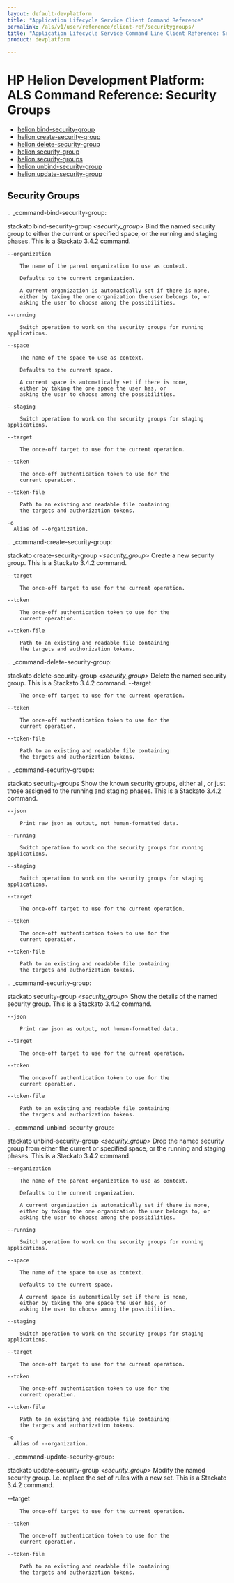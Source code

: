 ```yaml
---
layout: default-devplatform
title: "Application Lifecycle Service Client Command Reference"
permalink: /als/v1/user/reference/client-ref/securitygroups/
title: "Application Lifecycle Service Command Line Client Reference: Security Groups"
product: devplatform

---
```

<!--UNDER REVISION-->

# HP Helion Development Platform: ALS Command Reference: Security Groups

- [helion bind-security-group](#command-bind-security-group)
- [helion create-security-group](#command-create-security-group)
- [helion delete-security-group](#command-delete-security-group)
- [helion security-group](#command-security-group)
- [helion security-groups](#command-security-groups)
- [helion unbind-security-group](#command-unbind-security-group)
- [helion update-security-group](#command-update-security-group)


Security Groups
------------------------

    
.. _command-bind-security-group:
  
  stackato bind-security-group  *<security_group>* 
    Bind the named security group to either the current or specified space, or the running and staging phases. This is a Stackato 3.4.2 command.

    --organization
      
	    The name of the parent organization to use as context.

	    Defaults to the current organization.

	    A current organization is automatically set if there is none,
	    either by taking the one organization the user belongs to, or
	    asking the user to choose among the possibilities.
	
    --running
      
		Switch operation to work on the security groups for running applications.
	    
    --space
      
	    The name of the space to use as context.

	    Defaults to the current space.

	    A current space is automatically set if there is none,
	    either by taking the one space the user has, or
	    asking the user to choose among the possibilities.
	
    --staging
      
		Switch operation to work on the security groups for staging applications.
	    
    --target
      
	    The once-off target to use for the current operation.
	
    --token
      
	    The once-off authentication token to use for the
	    current operation.
	
    --token-file
      
	    Path to an existing and readable file containing
	    the targets and authorization tokens.
	
    -o
      Alias of --organization.
    
.. _command-create-security-group:
  
  stackato create-security-group  *<security_group>*  *<rules>* 
    Create a new security group. This is a Stackato 3.4.2 command.

    
    

    --target
      
	    The once-off target to use for the current operation.
	
    --token
      
	    The once-off authentication token to use for the
	    current operation.
	
    --token-file
      
	    Path to an existing and readable file containing
	    the targets and authorization tokens.
	
    
.. _command-delete-security-group:
  
  stackato delete-security-group  *<security_group>* 
    Delete the named security group. This is a Stackato 3.4.2 command.
    --target
      
	    The once-off target to use for the current operation.
	
    --token
      
	    The once-off authentication token to use for the
	    current operation.
	
    --token-file
      
	    Path to an existing and readable file containing
	    the targets and authorization tokens.
	
    
.. _command-security-groups:
  
  stackato security-groups 
    Show the known security groups, either all, or just those assigned to the running and staging phases. This is a Stackato 3.4.2 command.

    --json
      
	    Print raw json as output, not human-formatted data.
	
    --running
      
		Switch operation to work on the security groups for running applications.
	    
    --staging
      
		Switch operation to work on the security groups for staging applications.
	    
    --target
      
	    The once-off target to use for the current operation.
	
    --token
      
	    The once-off authentication token to use for the
	    current operation.
	
    --token-file
      
	    Path to an existing and readable file containing
	    the targets and authorization tokens.
	
    
.. _command-security-group:
  
  stackato security-group  *<security_group>* 
    Show the details of the named security group. This is a Stackato 3.4.2 command.


    --json
      
	    Print raw json as output, not human-formatted data.
	
    --target
      
	    The once-off target to use for the current operation.
	
    --token
      
	    The once-off authentication token to use for the
	    current operation.
	
    --token-file
      
	    Path to an existing and readable file containing
	    the targets and authorization tokens.
	
    
.. _command-unbind-security-group:
  
  stackato unbind-security-group  *<security_group>* 
    Drop the named security group from either the current or specified space, or the running and staging phases. This is a Stackato 3.4.2 command.

    --organization
      
	    The name of the parent organization to use as context.

	    Defaults to the current organization.

	    A current organization is automatically set if there is none,
	    either by taking the one organization the user belongs to, or
	    asking the user to choose among the possibilities.
	
    --running
      
		Switch operation to work on the security groups for running applications.
	    
    --space
      
	    The name of the space to use as context.

	    Defaults to the current space.

	    A current space is automatically set if there is none,
	    either by taking the one space the user has, or
	    asking the user to choose among the possibilities.
	
    --staging
      
		Switch operation to work on the security groups for staging applications.
	    
    --target
      
	    The once-off target to use for the current operation.
	
    --token
      
	    The once-off authentication token to use for the
	    current operation.
	
    --token-file
      
	    Path to an existing and readable file containing
	    the targets and authorization tokens.
	
    -o
      Alias of --organization.
    
.. _command-update-security-group:
  
  stackato update-security-group  *<security_group>*  *<rules>* 
    Modify the named security group. I.e. replace the set of rules with a new set. This is a Stackato 3.4.2 command.

   --target
      
	    The once-off target to use for the current operation.
	
    --token
      
	    The once-off authentication token to use for the
	    current operation.
	
    --token-file
      
	    Path to an existing and readable file containing
	    the targets and authorization tokens.
	


